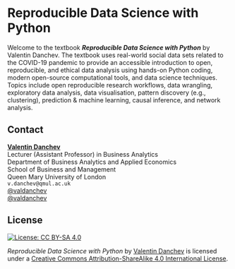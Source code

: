 Reproducible Data Science with Python
=======================

Welcome to the textbook ***Reproducible Data Science with Python*** by Valentin Danchev. The textbook uses real-world 
social data sets related to the COVID-19 pandemic to provide an accessible introduction to 
open, reproducible, and ethical data analysis using hands-on Python coding, modern open-source 
computational tools, and data science techniques. Topics include open reproducible research workflows, 
data wrangling, exploratory data analysis, data visualisation, pattern discovery (e.g., clustering), 
prediction & machine learning, causal inference, and network analysis.

## Contact

**[Valentin Danchev](https://valdanchev.github.io)**\
Lecturer (Assistant Professor) in Business Analytics\
Department of Business Analytics and Applied Economics\
School of Business and Management\
Queen Mary University of London\
<i class="fas fa-envelope"></i> `v.danchev@qmul.ac.uk`\
<i class="fab fa-github"></i> [@valdanchev](https://valdanchev.github.io)\
<i class="fab fa-twitter"></i> [@valdanchev](https://twitter.com/valdanchev)

## License

[![License: CC BY-SA 4.0](https://img.shields.io/badge/License-CC%20BY--SA%204.0-lightgrey.svg)](http://creativecommons.org/licenses/by-sa/4.0/)

_Reproducible Data Science with Python_ by [Valentin Danchev](https://valdanchev.github.io) is licensed under a [Creative Commons Attribution-ShareAlike 4.0 International License](https://creativecommons.org/licenses/by-sa/4.0/).